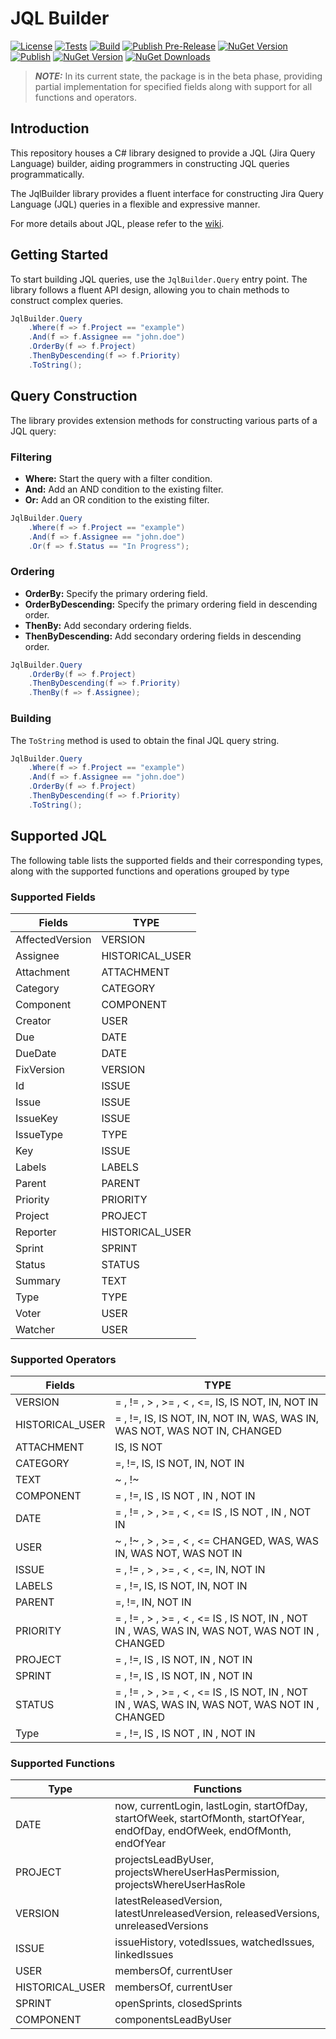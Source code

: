 # JQL Builder

[![License](https://img.shields.io/badge/license-MIT-blue.svg)](./LICENSE)
[![Tests](https://github.com/alby-corp/JQLBuilder/actions/workflows/test.yml/badge.svg?event=push)](https://github.com/alby-corp/JQLBuilder/actions/workflows/test.yml)
[![Build](https://github.com/alby-corp/JQLBuilder/actions/workflows/build.yml/badge.svg?event=push)](https://github.com/alby-corp/JQLBuilder/actions/workflows/build.yml)
[![Publish Pre-Release](https://github.com/alby-corp/JQLBuilder/actions/workflows/pre-release.yml/badge.svg)](https://github.com/alby-corp/JQLBuilder/actions/workflows/pre-release.yml)
[![NuGet Version](https://img.shields.io/nuget/vpre/JQLBuilder.svg?style=flat-square)](https://www.nuget.org/packages/JQLBuilder/)
[![Publish](https://github.com/alby-corp/JQLBuilder/actions/workflows/release.yml/badge.svg)](https://github.com/alby-corp/JQLBuilder/actions/workflows/release.yml)
[![NuGet Version](https://img.shields.io/nuget/v/JQLBuilder.svg?style=flat-square)](https://www.nuget.org/packages/JQLBuilder/)
[![NuGet Downloads](https://img.shields.io/nuget/dt/JQLBuilder.svg)](https://www.nuget.org/packages/JQLBuilder/)

> **_NOTE:_** In its current state, the package is in the beta phase, providing partial implementation for specified fields along with support for all functions and operators.

## Introduction

This repository houses a C# library designed to provide a JQL (Jira Query Language) builder, aiding programmers in
constructing JQL queries programmatically.

The JqlBuilder library provides a fluent interface for constructing Jira Query Language (JQL) queries in a flexible and
expressive manner.

For more details about JQL, please refer to the [wiki](https://github.com/alby-corp/JQLBuilder/wiki).

## Getting Started

To start building JQL queries, use the ```JqlBuilder.Query``` entry point. The library follows a fluent API design,
allowing you to chain methods to construct complex queries.

```csharp
JqlBuilder.Query
    .Where(f => f.Project == "example")
    .And(f => f.Assignee == "john.doe")
    .OrderBy(f => f.Project)
    .ThenByDescending(f => f.Priority)
    .ToString();
```

## Query Construction

The library provides extension methods for constructing various parts of a JQL query:

### Filtering

- **Where:** Start the query with a filter condition.
- **And:** Add an AND condition to the existing filter.
- **Or:** Add an OR condition to the existing filter.

```csharp
JqlBuilder.Query
    .Where(f => f.Project == "example")
    .And(f => f.Assignee == "john.doe")
    .Or(f => f.Status == "In Progress");
```

### Ordering

- **OrderBy:** Specify the primary ordering field.
- **OrderByDescending:** Specify the primary ordering field in descending order.
- **ThenBy:** Add secondary ordering fields.
- **ThenByDescending:** Add secondary ordering fields in descending order.

```csharp
JqlBuilder.Query
    .OrderBy(f => f.Project)
    .ThenByDescending(f => f.Priority)
    .ThenBy(f => f.Assignee);
```

### Building

The ```ToString``` method is used to obtain the final JQL query string.

```csharp
JqlBuilder.Query
    .Where(f => f.Project == "example")
    .And(f => f.Assignee == "john.doe")
    .OrderBy(f => f.Project)
    .ThenByDescending(f => f.Priority)
    .ToString();
```

## Supported JQL

The following table lists the supported fields and their corresponding types, along with the supported functions and operations grouped by type

### Supported Fields

| Fields          | TYPE            |
|-----------------|-----------------|
| AffectedVersion | VERSION         |
| Assignee        | HISTORICAL_USER |
| Attachment      | ATTACHMENT      |
| Category        | CATEGORY        |
| Component       | COMPONENT       |
| Creator         | USER            |
| Due             | DATE            |
| DueDate         | DATE            |
| FixVersion      | VERSION         |
| Id              | ISSUE           |
| Issue           | ISSUE           |
| IssueKey        | ISSUE           |
| IssueType       | TYPE            |
| Key             | ISSUE           |
| Labels          | LABELS          |
| Parent          | PARENT          |
| Priority        | PRIORITY        |
| Project         | PROJECT         |
| Reporter        | HISTORICAL_USER |
| Sprint          | SPRINT          |
| Status          | STATUS          |
| Summary         | TEXT            |
| Type            | TYPE            |
| Voter           | USER            |
| Watcher         | USER            |

### Supported Operators

| Fields          | TYPE                                                                                           |
|-----------------|------------------------------------------------------------------------------------------------|
| VERSION         | = , != , > , >= , < , <=, IS, IS NOT, IN, NOT IN                                               |
| HISTORICAL_USER | = , !=, IS, IS NOT, IN, NOT IN, WAS, WAS IN, WAS NOT, WAS NOT IN, CHANGED                      |
| ATTACHMENT      | IS, IS NOT                                                                                     |
| CATEGORY        | =, !=, IS, IS NOT, IN, NOT IN                                                                  |
| TEXT            | ~ , !~                                                                                         |
| COMPONENT       | = , !=, IS , IS NOT , IN , NOT IN                                                              |
| DATE            | = , != , > , >= , < , <= IS , IS NOT , IN , NOT IN                                             |
| USER            | ~ , !~ , > , >= , < , <= CHANGED, WAS, WAS IN, WAS NOT, WAS NOT IN                             |
| ISSUE           | = , != , > , >= , < , <=, IN, NOT IN                                                           |
| LABELS          | = , !=, IS, IS NOT, IN, NOT IN                                                                 |
| PARENT          | =, !=, IN, NOT IN                                                                              |
| PRIORITY        | = , != , > , >= , < , <= IS , IS NOT, IN , NOT IN , WAS, WAS IN, WAS NOT, WAS NOT IN , CHANGED |
| PROJECT         | = , !=, IS , IS NOT, IN , NOT IN                                                               |
| SPRINT          | = , !=, IS , IS NOT, IN , NOT IN                                                               |
| STATUS          | = , != , > , >= , < , <= IS , IS NOT, IN , NOT IN , WAS, WAS IN, WAS NOT, WAS NOT IN , CHANGED |
| Type            | = , !=, IS , IS NOT , IN , NOT IN                                                              |

### Supported Functions

| Type            | Functions                                                                                                                    |
|-----------------|------------------------------------------------------------------------------------------------------------------------------|
| DATE            | now, currentLogin, lastLogin, startOfDay, startOfWeek, startOfMonth, startOfYear, endOfDay, endOfWeek, endOfMonth, endOfYear |
| PROJECT         | projectsLeadByUser, projectsWhereUserHasPermission, projectsWhereUserHasRole                                                 |
| VERSION         | latestReleasedVersion, latestUnreleasedVersion, releasedVersions, unreleasedVersions                                         |
| ISSUE           | issueHistory, votedIssues, watchedIssues, linkedIssues                                                                       |
| USER            | membersOf, currentUser                                                                                                       |
| HISTORICAL_USER | membersOf, currentUser                                                                                                       |
| SPRINT          | openSprints, closedSprints                                                                                                   |
| COMPONENT       | componentsLeadByUser                                                                                                         |
